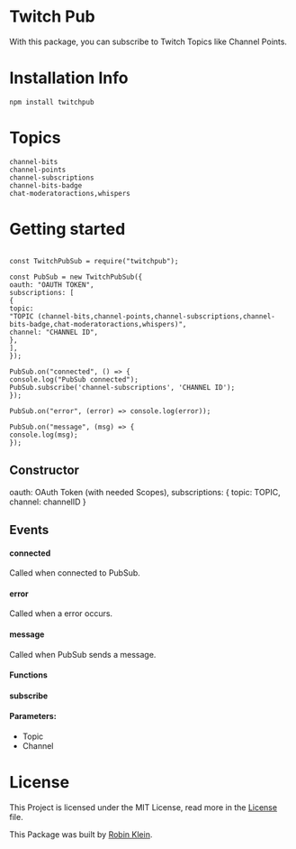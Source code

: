 # Twitch Pub

With this package, you can subscribe to Twitch Topics like Channel Points.

# Installation Info

`npm install twitchpub`

# Topics

```
channel-bits
channel-points
channel-subscriptions
channel-bits-badge
chat-moderatoractions,whispers
```

# Getting started

```

const TwitchPubSub = require("twitchpub");

const PubSub = new TwitchPubSub({
oauth: "OAUTH TOKEN",
subscriptions: [
{
topic:
"TOPIC (channel-bits,channel-points,channel-subscriptions,channel-bits-badge,chat-moderatoractions,whispers)",
channel: "CHANNEL ID",
},
],
});

PubSub.on("connected", () => {
console.log("PubSub connected");
PubSub.subscribe('channel-subscriptions', 'CHANNEL ID');
});

PubSub.on("error", (error) => console.log(error));

PubSub.on("message", (msg) => {
console.log(msg);
});

```

## Constructor

oauth: OAuth Token (with needed Scopes),
subscriptions: { topic: TOPIC, channel: channelID }

## Events

#### connected

Called when connected to PubSub.

#### error

Called when a error occurs.

#### message

Called when PubSub sends a message.

#### Functions

#### subscribe

#### Parameters:

- Topic
- Channel

# License

This Project is licensed under the MIT License, read more in the [License](LICENSE) file.

This Package was built by [Robin Klein](https://robin.software).
